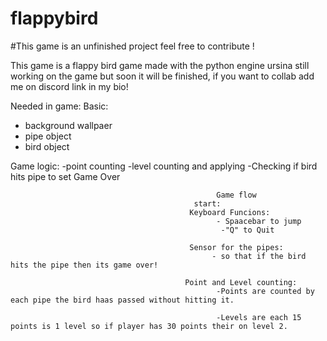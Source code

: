 # flappybird
#This game is an unfinished project feel free to contribute !

This game is a flappy bird game made with the python engine ursina 
still working on the game but soon it will be finished, if you want to collab add me on discord link in my bio!


Needed in game:
Basic:
   - background wallpaer
   - pipe object
   - bird object
  
Game logic:
     -point counting
     -level counting and applying
     -Checking if bird hits pipe to set Game Over
     
     
                                         
                                                  Game flow
                                             start:
                                            Keyboard Funcions:
                                                  - Spaacebar to jump
                                                   -"Q" to Quit
                                                            
                                            Sensor for the pipes:
                                                 - so that if the bird hits the pipe then its game over!
                                                                
                                           Point and Level counting:
                                                  -Points are counted by each pipe the bird haas passed without hitting it.
                                                  
                                                  -Levels are each 15 points is 1 level so if player has 30 points their on level 2.
                                                          
  
   
